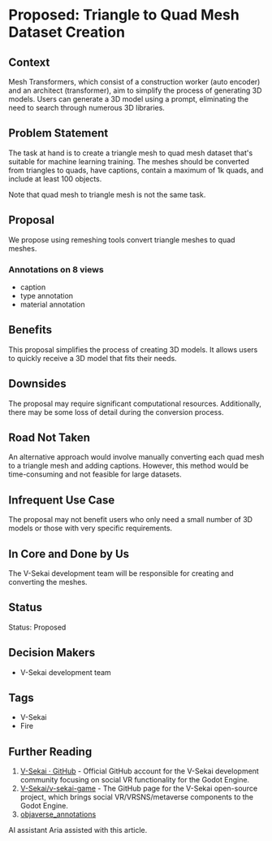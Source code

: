 # Proposed: Triangle to Quad Mesh Dataset Creation

## Context

Mesh Transformers, which consist of a construction worker (auto encoder) and an architect (transformer), aim to simplify the process of generating 3D models. Users can generate a 3D model using a prompt, eliminating the need to search through numerous 3D libraries.

## Problem Statement

The task at hand is to create a triangle mesh to quad mesh dataset that's suitable for machine learning training. The meshes should be converted from triangles to quads, have captions, contain a maximum of 1k quads, and include at least 100 objects.

Note that quad mesh to triangle mesh is not the same task.

## Proposal

We propose using remeshing tools convert triangle meshes to quad meshes.

### Annotations on 8 views

- caption
- type annotation
- material annotation

## Benefits

This proposal simplifies the process of creating 3D models. It allows users to quickly receive a 3D model that fits their needs.

## Downsides

The proposal may require significant computational resources. Additionally, there may be some loss of detail during the conversion process.

## Road Not Taken

An alternative approach would involve manually converting each quad mesh to a triangle mesh and adding captions. However, this method would be time-consuming and not feasible for large datasets.

## Infrequent Use Case

The proposal may not benefit users who only need a small number of 3D models or those with very specific requirements.

## In Core and Done by Us

The V-Sekai development team will be responsible for creating and converting the meshes.

## Status

Status: Proposed

## Decision Makers

- V-Sekai development team

## Tags

- V-Sekai
- Fire

## Further Reading

1. [V-Sekai · GitHub](https://github.com/v-sekai) - Official GitHub account for the V-Sekai development community focusing on social VR functionality for the Godot Engine.
2. [V-Sekai/v-sekai-game](https://github.com/v-sekai/v-sekai-game) - The GitHub page for the V-Sekai open-source project, which brings social VR/VRSNS/metaverse components to the Godot Engine.
3. [objaverse_annotations](https://github.com/google-deepmind/objaverse_annotations)

AI assistant Aria assisted with this article.
